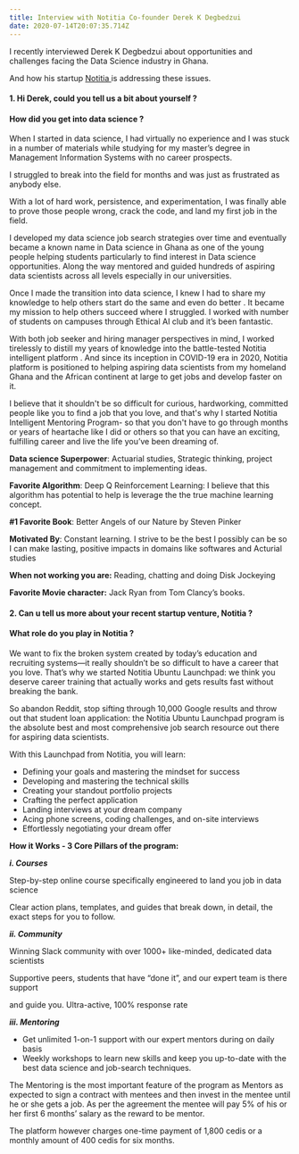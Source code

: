 ```yaml
---
title: Interview with Notitia Co-founder Derek K Degbedzui
date: 2020-07-14T20:07:35.714Z
---
```

I recently interviewed Derek K Degbedzui about opportunities and challenges facing the Data Science industry in Ghana.

And how his startup [Notitia ](https://notitia.site/)is addressing these issues.

#### **1. Hi Derek, could you tell us a bit about yourself ?**

#### **How did you get into data science ?**

When I started in data science, I had virtually no experience and I was stuck in a number of materials while studying for my master’s degree in Management Information Systems with no career prospects.

I struggled to break into the field for months and was just as frustrated as anybody else.

With a lot of hard work, persistence, and experimentation, I was finally able to prove those people wrong, crack the code, and land my first job in the field.

I developed my data science job search strategies over time and eventually became a known name in Data science in Ghana as one of the young people helping students particularly to find interest in Data science opportunities. Along the way mentored and guided hundreds of aspiring data scientists across all levels especially in our universities.

Once I made the transition into data science, I knew I had to share my knowledge to help others start do the same and even do better . It became my mission to help others succeed where I struggled. I worked with number of students on campuses through Ethical AI club and it’s been fantastic.

With both job seeker and hiring manager perspectives in mind, I worked tirelessly to distill my years of knowledge into the battle-tested Notitia intelligent platform . And since its inception in COVID-19 era in 2020, Notitia platform is positioned to helping aspiring data scientists from my homeland Ghana and the African continent at large to get jobs and develop faster on it.

I believe that it shouldn't be so difficult for curious, hardworking, committed people like you to find a job that you love, and that's why I started Notitia Intelligent Mentoring Program- so that you don't have to go through months or years of heartache like I did or others so that you can have an exciting, fulfilling career and live the life you’ve been dreaming of.

**Data science Superpower**: Actuarial studies, Strategic thinking, project management and commitment to implementing ideas.

**Favorite Algorithm**: Deep Q Reinforcement Learning: I believe that this algorithm has potential to help is leverage the the true machine learning concept.

**\#1 Favorite Book**: Better Angels of our Nature by Steven Pinker

**Motivated By**: Constant learning. I strive to be the best I possibly can be so I can make lasting, positive impacts in domains like softwares and Acturial studies

**When not working you are:** Reading, chatting and doing Disk Jockeying

**Favorite Movie character:** Jack Ryan from Tom Clancy’s books.



#### 2. Can u tell us more about your recent startup venture, Notitia ?

#### What role do you play in Notitia ?

We want to fix the broken system created by today’s education and recruiting systems—it really shouldn’t be so difficult to have a career that you love. That’s why we started Notitia Ubuntu Launchpad: we think you deserve career training that actually works and gets results fast without breaking the bank.

So abandon Reddit, stop sifting through 10,000 Google results and throw out that student loan application: the Notitia Ubuntu Launchpad program is the absolute best and most comprehensive job search resource out there for aspiring data scientists.

With this Launchpad from Notitia, you will learn:

* Defining your goals and mastering the mindset for success 
* Developing and mastering the technical skills
* Creating your standout portfolio projects
* Crafting the perfect application
* Landing interviews at your dream company
* Acing phone screens, coding challenges, and on-site interviews
* Effortlessly negotiating your dream offer



**How it Works - 3 Core Pillars of the program:**

***i. Courses***

Step-by-step online course specifically engineered to land you job in data science

Clear action plans, templates, and guides that break down, in detail, the exact steps for you to follow.

***ii. Community***

Winning Slack community with over 1000+ like-minded, dedicated data scientists

Supportive peers, students that have “done it”, and our expert team is there support

and guide you. Ultra-active, 100% response rate



***iii. Mentoring***

* Get unlimited 1-on-1 support with our expert mentors during on daily basis
* Weekly workshops to learn new skills and keep you up-to-date with the best data science and job-search techniques.

The Mentoring is the most important feature of the program as Mentors as expected to sign a contract with mentees and then invest in the mentee until he or she gets a job. As per the agreement the mentee will pay 5% of his or her first 6 months’ salary as the reward to be mentor.

The platform however charges one-time payment of 1,800 cedis or a monthly amount of 400 cedis for six months.